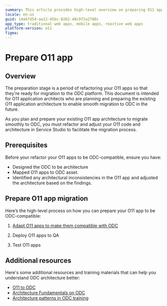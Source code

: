 ```yaml
---
summary: This article provides high-level overview on preparing O11 apps for migration to OutSystems Developer Cloud (ODC).
locale: en-us
guid: 14a67d54-aa12-45bc-8262-48c9f2a2780c
app_type: traditional web apps, mobile apps, reactive web apps
platform-version: o11
figma:
---
```


# Prepare O11 app

## Overview

The preparation stage is a period of refactoring your O11 apps so that they're ready for migration to the ODC platform. This document is intended for O11 application architects who are planning and preparing the existing O11 application architecture to enable smooth migration to ODC in the future.

As you plan and prepare your existing O11 app architecture to migrate smoothly to ODC, you must refactor and adjust your O11 code and architecture in Service Studio to facilitate the migration process.

## Prerequisites

Before your refactor your O11 apps to be ODC-compatible, ensure you have:

* Designed the ODC to be architecture
* Mapped O11 apps to ODC asset.
* Identified any architectural inconsistencies in the O11 app and adjusted the architecture based on the findings.

## Prepare O11 app migration

Here’s the high-level process on how you can prepare your O11 app to be  ODC-compatible:

1. [Adapt O11 apps to make them compatible with ODC](prep-refactor-o11-apps.md)

1. Deploy O11 apps to QA

1. Test O11 apps

## Additional resources

Here's some additional resources and training materials that can help you understand ODC architecture better:

* [O11 to ODC](https://learn.outsystems.com/training/journeys/from-o11-to-odc-569)
* [Architecture Fundamentals on ODC](https://learn.outsystems.com/training/journeys/architecture-fundamentals-559/)
* [Architecture patterns in ODC training](https://learn.outsystems.com/training/journeys/architecture-patterns-581/)
